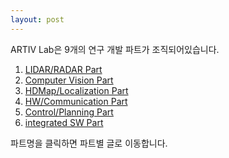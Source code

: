 ```yaml
---
layout: post
---
```


ARTIV Lab은 9개의 연구 개발 파트가 조직되어있습니다.
  1. [LIDAR/RADAR Part](./category/lidar)
  2. [Computer Vision Part](./category/vision)
  3. [HDMap/Localization Part](./category/hdmap)
  4. [HW/Communication Part](./category/hwcomms)
  5. [Control/Planning Part](./category/control)
  6. [integrated SW Part](./category/integratedsw)

파트명을 클릭하면 파트별 글로 이동합니다.
